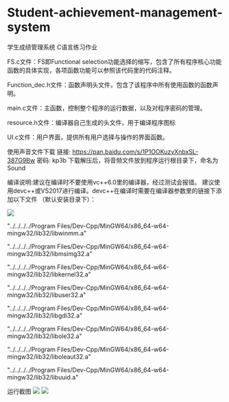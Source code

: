 # Student-achievement-management-system
学生成绩管理系统
C语言练习作业

FS.c文件：FS即Functional selection功能选择的缩写，包含了所有程序核心功能函数的具体实现，各项函数功能可以参照该代码里的代码注释。

Function_dec.h文件：函数声明头文件，包含了该程序中所有使用函数的函数声明。

main.c文件：主函数，控制整个程序的运行数据，以及对程序密码的管理。

resource.h文件：编译器自己生成的头文件，用于编译程序图标

UI.c文件：用户界面，提供所有用户选择与操作的界面函数。

使用声音文件下载
链接: https://pan.baidu.com/s/1P1OOKuzvXnbxSL-387G9Bw 密码: kp3b
下载解压后，将音频文件放到程序运行根目录下，命名为Sound

编译说明:建议在编译时不要使用vc++6.0里的编译器，经过测试会报错。
建议使用devc++或VS2017进行编译。devc++在编译时需要在编译器参数里的链接下添加以下文件
（默认安装目录下）：

<img src="https://github.com/PuZhiweizuishuai/Student-achievement-management-system/blob/master/Explain.png" />


"../../../../Program Files/Dev-Cpp/MinGW64/x86_64-w64-mingw32/lib32/libwinmm.a"

"../../../../Program Files/Dev-Cpp/MinGW64/x86_64-w64-mingw32/lib32/libmsimg32.a"

"../../../../Program Files/Dev-Cpp/MinGW64/x86_64-w64-mingw32/lib32/libkernel32.a"

"../../../../Program Files/Dev-Cpp/MinGW64/x86_64-w64-mingw32/lib32/libuser32.a"

"../../../../Program Files/Dev-Cpp/MinGW64/x86_64-w64-mingw32/lib32/libgdi32.a"

"../../../../Program Files/Dev-Cpp/MinGW64/x86_64-w64-mingw32/lib32/libole32.a"

"../../../../Program Files/Dev-Cpp/MinGW64/x86_64-w64-mingw32/lib32/liboleaut32.a"

"../../../../Program Files/Dev-Cpp/MinGW64/x86_64-w64-mingw32/lib32/libuuid.a"

运行截图
<img src="https://github.com/PuZhiweizuishuai/Student-achievement-management-system/blob/master/2.JPG" />
<img src="https://github.com/PuZhiweizuishuai/Student-achievement-management-system/blob/master/3.JPG" />
